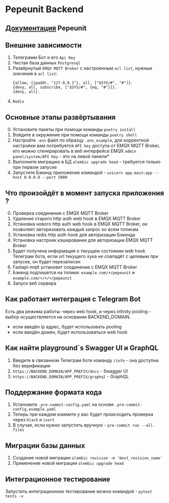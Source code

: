 # Pepeunit Backend

## [Документация](https://git.pepemoss.com/pepe/pepeunit/pepeunit.git) Pepeunit

## Внешние зависимости
1. Телеграмм Бот и его `Api Key`
2. Чистая база данных `Postgresql`
3. Развёрнутый `EMQX MQTT Broker` c настроенным `acl list`, нужные значения в `acl list`:
    ```
    {allow, {ipaddr, "127.0.0.1"}, all, ["$SYS/#", "#"]}.
    {deny, all, subscribe, ["$SYS/#", {eq, "#"}]}.
    {deny, all}.
    ```
4. `Redis`

## Основные этапы развёртывания
0. Установите пакеты при помощи команды `poetry install`
1. Войдите в окружение при помощи команды `poetry shell`
1. Настройте `.env` файл по образцу `.env_example`, для корректной настройки вам потребуется `API key` доступа от EMQX MQTT Broker, его можно сгенерировать в веб интерфейсе EMQX `admin panel/system/API Key` - это на левой панели*
1. Выполните миграцию в БД `alembic upgrade head` - требуется только при первом запуске
1. Запустите Бэкенд приложение командой - `uvicorn app.main:app --host 0.0.0.0 --port 5000`

## Что произойдёт в момент запуска приложения ?
0. Проверка cоединения с EMQX MQTT Broker
1. Удаление старого http auth web hook в EMQX MQTT Broker
1. Установка нового http auth web hook в EMQX MQTT Broker, он позволяет авторизовать каждый запрос ко всем топикам
2. Установка redis http auth hook для авторизации Бэкенда
1. Установка настроек кэширования для авторизации EMQX MQTT Broker
3. Будет получена информация о текущем состоянии web hook Телеграм бота, если url текущего хука не совпадёт с целевым при запуске, он будет перезаписан
4. Fastapi-mqtt установит соединение с EMQX MQTT Broker
5. Бэкенд подпишется на топики: `example.com/+/pepeunit` и `example.com/+/+/+/pepeunit`
6. Запуск веб сервера



## Как работает интеграция с Telegram Bot

Есть два режима работы: через web hook, и через infinity pooling - 
выбор осуществляется на основании BACKEND_DOMAIN.
- если введён ip адрес, будет использовать pooling
- если введён домен, будет использоваться web hook

## Как найти playground`s Swagger UI и GraphQL
1. Введите в связанном Телеграм боте команду `/info` - она доступна без верификации
2. `https://BACKEND_DOMAIN/APP_PREFIX/docs` - Swagger UI
3. `https://BACKEND_DOMAIN/APP_PREFIX/graphql` - GraphQL

## Поддержание формата кода
1. Установите `.pre-commit-config.yaml` на основе `.pre-commit-config.example.yaml`
2. Теперь при каждом коммите у вас будет происходить проверка через `black` и `isort`
3. В случае, если нужно запустить вручную - `pre-commit run --all-files`

## Миграции базы данных
1. Создание новой миграции `alembic revision -m 'best_revision_name'`
1. Применение новой миграции `alembic upgrade head`

## Интеграционное тестирование
Запустить интеграционное тестирование можно командой - `pytest tests -v`